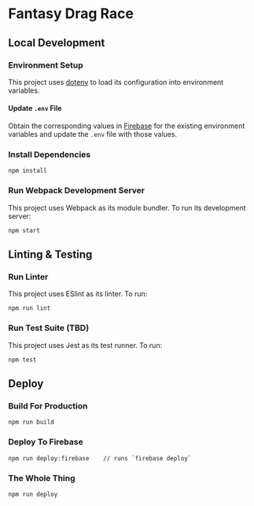 # Fantasy Drag Race


## Local Development

### Environment Setup

This project uses [dotenv](https://github.com/motdotla/dotenv) to load its configuration into environment variables.

#### Update `.env` File

Obtain the corresponding values in [Firebase](https://console.firebase.google.com/project/fantasy-drag-race/settings/general/web:NGYxY2ZlNGQtZmMwMy00Nzg0LThlZjYtMjE0Zjc2YTk4MTE0) for the existing environment variables and update the `.env` file with those values.

### Install Dependencies

    npm install

### Run Webpack Development Server

This project uses Webpack as its module bundler. To run its development server:

    npm start
    
## Linting & Testing

### Run Linter

This project uses ESlint as its linter. To run:

    npm run lint

### Run Test Suite (TBD)

This project uses Jest as its test runner. To run:

    npm test


## Deploy

### Build For Production

    npm run build

### Deploy To Firebase

    npm run deploy:firebase    // runs `firebase deploy`

### The Whole Thing

    npm run deploy

